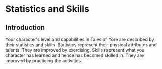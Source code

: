 # Statistics and Skills
## Introduction
Your character's level and capabilities in Tales of Yore are described by their statistics and skills. Statistics represent their physical attributes and talents. They are improved by exercising. Skills represent what you character has learned and hence has becomed skilled in. They are improved by practicing the activities.